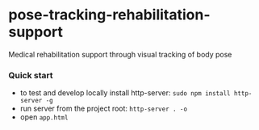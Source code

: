 # pose-tracking-rehabilitation-support
Medical rehabilitation support through visual tracking of body pose

### Quick start
- to test and develop locally install http-server: `sudo npm install http-server -g`
- run server from the project root: `http-server . -o`
- open `app.html`
